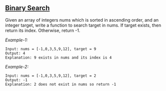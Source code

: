 ## [Binary Search](https://leetcode.com/problems/binary-search/submissions/)

Given an array of integers nums which is sorted in ascending order, and an integer target, write a function to search target in nums. If target exists, then return its index. Otherwise, return -1.

*Example-1:*
```
Input: nums = [-1,0,3,5,9,12], target = 9 
Output: 4 
Explanation: 9 exists in nums and its index is 4
```

*Example-2:*
```
Input: nums = [-1,0,3,5,9,12], target = 2 
Output: -1 
Explanation: 2 does not exist in nums so return -1 
```
